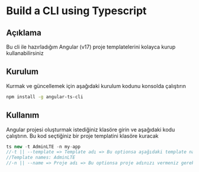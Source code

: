 # Build a CLI using Typescript

## Açıklama
Bu cli ile hazırladığım Angular (v17) proje templatelerini kolayca kurup kullanabilirsiniz

## Kurulum
Kurmak ve güncellemek için aşağıdaki kurulum kodunu konsolda çalıştırın

```bash
npm install -g angular-ts-cli
```

## Kullanım
Angular projesi oluşturmak istediğiniz klasöre girin ve aşağıdaki kodu çalıştırın.
Bu kod seçtiğiniz bir proje templatini klasöre kuracak

```ts
ts new -t AdminLTE -n my-app
//-t || --template => Template adı => Bu optionsa aşağıdaki template namelerden birini vermeniz gerekiyor
//Template names: AdminLTE
//-n || --name => Proje adı => Bu optionsa proje adınızı vermeniz gerekiyor
```


